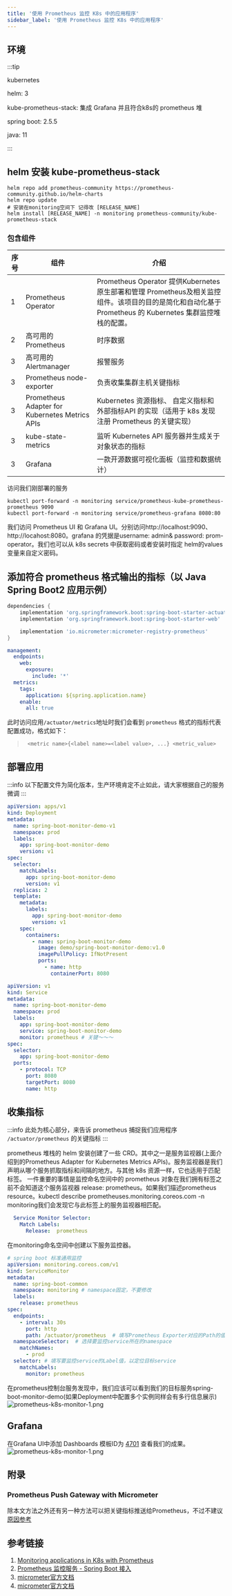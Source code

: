 ```yaml
---
title: '使用 Prometheus 监控 K8s 中的应用程序'
sidebar_label: '使用 Prometheus 监控 K8s 中的应用程序'
---
```

## 环境

:::tip

kubernetes

helm: 3

kube-prometheus-stack: 集成 Grafana 并且符合k8s的 prometheus 堆

spring boot: 2.5.5

java: 11

:::

## helm 安装 kube-prometheus-stack

```shell
helm repo add prometheus-community https://prometheus-community.github.io/helm-charts
helm repo update
# 安装在monitoring空间下 记得改 [RELEASE_NAME]
helm install [RELEASE_NAME] -n monitoring prometheus-community/kube-prometheus-stack
```

### 包含组件
| 序号   | 组件  | 介绍  |
|  ----  | ----  | ----  |
|   1    | Prometheus Operator |    Prometheus Operator 提供Kubernetes原生部署和管理 Prometheus及相关监控组件。该项目的目的是简化和自动化基于 Prometheus 的 Kubernetes 集群监控堆栈的配置。   |
|   2    | 高可用的 Prometheus |    时序数据   |
|   3    | 高可用的 Alertmanager |    报警服务   |
|   3    | Prometheus node-exporter |  负责收集集群主机关键指标     |
|   3    | Prometheus Adapter for Kubernetes Metrics APIs |    Kubernetes 资源指标、 自定义指标和 外部指标API 的实现（适用于 k8s 发现注册 Prometheus 的关键实现）   |
|   3    | kube-state-metrics |    监听 Kubernetes API 服务器并生成关于对象状态的指标   |
|   3    | Grafana |    一款开源数据可视化面板（监控和数据统计）   |

访问我们刚部署的服务

```shell
kubectl port-forward -n monitoring service/prometheus-kube-prometheus-prometheus 9090
kubectl port-forward -n monitoring service/prometheus-grafana 8080:80
```

我们访问 Prometheus UI 和 Grafana UI。分别访问http://localhost:9090、http://locahost:8080。grafana 的凭据是username: admin& password: prom-operator。我们也可以从 k8s secrets 中获取密码或者安装时指定 helm的values变量来自定义密码。

## 添加符合 prometheus 格式输出的指标（以 Java Spring Boot2 应用示例）

```groovy title="build.gradle"
dependencies {
	implementation 'org.springframework.boot:spring-boot-starter-actuator'
	implementation 'org.springframework.boot:spring-boot-starter-web'

	implementation 'io.micrometer:micrometer-registry-prometheus'
}
```

```yaml title="application.yml"
management:
  endpoints:
    web:
      exposure:
        include: '*'
  metrics:
    tags:
      application: ${spring.application.name}
    enable:
      all: true
```

此时访问应用`/actuator/metrics`地址时我们会看到 `prometheus` 格式的指标代表配置成功，格式如下：

>  ` <metric name>{<label name>=<label value>, ...} <metric_value>` 

## 部署应用

:::info
以下配置文件为简化版本，生产环境肯定不止如此，请大家根据自己的服务微调
:::

```yaml title="deployment.yaml"
apiVersion: apps/v1
kind: Deployment
metadata:
  name: spring-boot-monitor-demo-v1
  namespace: prod
  labels:
    app: spring-boot-monitor-demo
    version: v1
spec:
  selector:
    matchLabels:
      app: spring-boot-monitor-demo
      version: v1
  replicas: 2
  template:
    metadata:
      labels:
        app: spring-boot-monitor-demo
        version: v1
    spec:
      containers:
        - name: spring-boot-monitor-demo
          image: demo/spring-boot-monitor-demo:v1.0
          imagePullPolicy: IfNotPresent
          ports:
            - name: http
              containerPort: 8080
```

```yaml title="service.yaml"
apiVersion: v1
kind: Service
metadata:
  name: spring-boot-monitor-demo
  namespace: prod
  labels:
    app: spring-boot-monitor-demo
    service: spring-boot-monitor-demo
    monitor: prometheus # 关键～～～
spec:
  selector:
    app: spring-boot-monitor-demo
  ports:
    - protocol: TCP
      port: 8080
      targetPort: 8080
      name: http 
```

## 收集指标

:::info
此处为核心部分，来告诉 prometheus 捕捉我们应用程序 `/actuator/prometheus` 的关键指标
:::

prometheus 堆栈的 helm 安装创建了一些 CRD。其中之一是服务监视器(上面介绍到的Prometheus Adapter for Kubernetes Metrics APIs)。服务监视器是我们声明从哪个服务抓取指标和间隔的地方。与其他 k8s 资源一样，它也适用于匹配标签。
一件重要的事情是监控命名空间中的 prometheus 对象在我们拥有标签之前不会知道这个服务监视器 release: prometheus。如果我们描述prometheus resource。kubectl describe prometheuses.monitoring.coreos.com -n monitoring我们会发现它与此标签上的服务监视器相匹配。

```yaml
  Service Monitor Selector:
    Match Labels:
      Release:  prometheus
```

在monitoring命名空间中创建以下服务监控器。
```yaml
# spring boot 标准通用监控
apiVersion: monitoring.coreos.com/v1
kind: ServiceMonitor
metadata:
  name: spring-boot-common
  namespace: monitoring # namespace固定，不要修改
  labels:
    release: prometheus
spec:
  endpoints:
    - interval: 30s
      port: http
      path: /actuator/prometheus  # 填写Prometheus Exporter对应的Path的值，不填默认/metrics
  namespaceSelector:  # 选择要监控service所在的namespace
    matchNames:
      - prod
  selector: # 填写要监控service的Label值，以定位目标service
    matchLabels:
      monitor: prometheus
```
在prometheus控制台服务发现中，我们应该可以看到我们的目标服务spring-boot-monitor-demo(如果Deployment中配置多个实例同样会有多行信息展示)
![prometheus-k8s-monitor-1.png](../assets/kubernetes/prometheus-k8s-monitor-1.png)

## Grafana

在Grafana UI中添加 Dashboards 模板ID为 [4701](https://grafana.com/grafana/dashboards/4701) 查看我们的成果。
![prometheus-k8s-monitor-1.png](../assets/kubernetes/prometheus-k8s-monitor-2.png)

## 附录

### Prometheus Push Gateway with Micrometer
除本文方法之外还有另一种方法可以把关键指标推送给Prometheus，不过不建议 [原因参考](https://prometheus.io/docs/practices/pushing/#should-i-be-using-the-pushgateway)

## 参考链接

1. [Monitoring applications in K8s with Prometheus](https://iamonkar.dev/prometheus-k8s/)
2. [Prometheus 监控服务 - Spring Boot 接入](https://cloud.tencent.com/document/product/1416/56031)
3. [micrometer官方文档](https://micrometer.io/docs)
4. [micrometer官方文档](https://dbaplus.cn/news-134-3247-1.html)